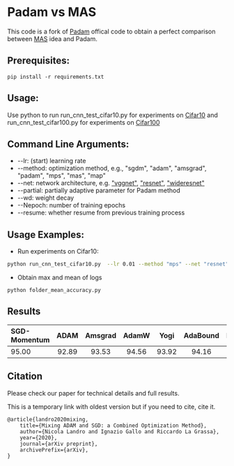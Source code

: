 # Padam vs MAS
This code is a fork of [Padam](https://github.com/uclaml/Padam) offical code to obtain a perfect comparison between [MAS](https://gitlab.com/nicolalandro/multi_optimizer) idea and Padam.

## Prerequisites: 
```
pip install -r requirements.txt
```

## Usage:
Use python to run run_cnn_test_cifar10.py for experiments on [Cifar10](https://www.cs.toronto.edu/~kriz/cifar.html) and run_cnn_test_cifar100.py for experiments on [Cifar100](https://www.cs.toronto.edu/~kriz/cifar.html)

## Command Line Arguments:
* --lr: (start) learning rate 
* --method: optimization method, e.g., "sgdm", "adam", "amsgrad", "padam", "mps", "mas", "map"
* --net: network architecture, e.g. ["vggnet"](https://arxiv.org/abs/1409.1556), ["resnet"](https://arxiv.org/abs/1512.03385), ["wideresnet"](https://arxiv.org/abs/1605.07146)
* --partial: partially adaptive parameter for Padam method
* --wd: weight decay
* --Nepoch: number of training epochs
* --resume: whether resume from previous training process

## Usage Examples:
* Run experiments on Cifar10:
```bash
python run_cnn_test_cifar10.py  --lr 0.01 --method "mps" --net "resnet"  --partial 0.125 --wd 2.5e-2 > logs/resnet/file.log
```
* Obtain max and mean of logs
```
python folder_mean_accuracy.py
```

## Results

SGD-Momentum | ADAM | Amsgrad | AdamW | Yogi | AdaBound | Padam | Dynamic ATMO
:----- | :----: | :----: | :----: | :----: | :----: | :----: | -----:
 95.00 | 92.89 | 93.53 | 94.56 | 93.92 | 94.16 | 94.94 | **95.27**

## Citation
Please check our paper for technical details and full results. 

This is a temporary link with oldest version but if you need to cite, cite it.

```
@article{landro2020mixing,
    title={Mixing ADAM and SGD: a Combined Optimization Method},
    author={Nicola Landro and Ignazio Gallo and Riccardo La Grassa},
    year={2020},
    journal={arXiv preprint},
    archivePrefix={arXiv},
}

```
